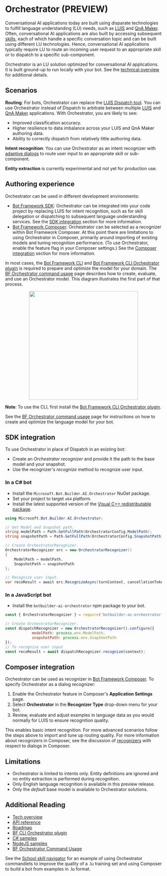 # Orchestrator (PREVIEW)

Conversational AI applications today are built using disparate technologies to fulfill language understanding (LU) needs, such as [LUIS][1] and [QnA Maker][2]. Often, conversational AI applications are also built by accessing subsequent [skills][3], each of which handle a specific conversation topic and can be built using different LU technologies. Hence, conversational AI applications typically require LU to route an incoming user request to an appropriate skill or to dispatch to a specific sub-component.

Orchestrator is an LU solution optimized for conversational AI applications. It is built ground-up to run locally with your bot. See the [technical overview][18] for additional details.

## Scenarios

**Routing**: For bots, Orchestrator can replace the [LUIS Dispatch tool][5]. You can use Orchestrator instead of Dispatch to arbitrate between multiple [LUIS][1] and [QnA Maker][2] applications. With Orchestrator, you are likely to see:

- Improved classification accuracy.
- Higher resilience to data imbalance across your LUIS and QnA Maker authoring data.
- Ability to correctly dispatch from relatively little authoring data.

**Intent recognition**: You can use Orchestrator as an intent recognizer with [adaptive dialogs][6] to route user input to an appropriate skill or sub-component.

**Entity extraction** is currently experimental and not yet for production use.

## Authoring experience

Orchestrator can be used in different development environments:

- [Bot Framework SDK][24]: Orchestrator can be integrated into your code project by replacing LUIS for intent recognition, such as for skill delegation or dispatching to subsequent language understanding services. See the [SDK integration](#sdk-integration) section for more information. <!--We don't yet document Orchestrator in the SDK docs. Do we need to?-->
- [Bot Framework Composer][19]: Orchestrator can be selected as a recognizer within Bot Framework Composer. At this point there are limitations to using Orchestrator in Composer, primarily around importing of existing models and tuning recognition performance. (To use Orchestrator, enable the feature flag in your Composer settings.) See the [Composer integration](#composer-integration) section for more information.

In most cases, the [Bot Framework CLI][7] and [Bot Framework CLI Orchestrator plugin][11] is required to prepare and optimize the model for your domain. The [BF Orchestrator command usage][23] page describes how to create, evaluate, and use an Orchestrator model. This diagram illustrates the first part of that process. <!--The diagram leaves off steps 4 and 5.-->

<p align="center">
  <img width="350" src="./docs/media/authoring.png" />
</p>

**Note**: To use the CLI, first install the [Bot Framework CLI Orchestrator plugin][11].

See the [BF Orchestrator command usage][23] page for instructions on how to create and optimize the language model for your bot.

## SDK integration

To use Orchestrator in place of Dispatch in an existing bot:

- Create an _Orchestrator recognizer_ and provide it the path to the base model and your snapshot.
- Use the recognizer's _recognize_ method to recognize user input.

### In a C\# bot

- Install the `Microsoft.Bot.Builder.AI.Orchestrator` NuGet package.
- Set your project to target `x64` platform.
- Install the latest supported version of the [Visual C++ redistributable package](https://support.microsoft.com/help/2977003/the-latest-supported-visual-c-downloads).

```csharp
using Microsoft.Bot.Builder.AI.Orchestrator;

// Get Model and Snapshot path.
string modelPath = Path.GetFullPath(OrchestratorConfig.ModelPath);
string snapshotPath = Path.GetFullPath(OrchestratorConfig.SnapshotPath);

// Create OrchestratorRecognizer.
OrchestratorRecognizer orc = new OrchestratorRecognizer()
{
    ModelPath = modelPath,
    SnapshotPath = snapshotPath
};

// Recognize user input.
var recoResult = await orc.RecognizeAsync(turnContext, cancellationToken);
```

### In a JavaScript bot

- Install the `botbuilder-ai-orchestrator` npm package to your bot.

```javascript
const { OrchestratorRecognizer } = require('botbuilder-ai-orchestrator');

// Create OrchestratorRecognizer.
const dispatchRecognizer = new OrchestratorRecognizer().configure({
            modelPath: process.env.ModelPath,
            snapshotPath: process.env.SnapShotPath
});
// To recognize user input
const recoResult = await dispatchRecognizer.recognize(context);
```

## Composer integration

Orchestrator can be used as recognizer in [Bot Framework Composer][19]. To specify Orchestrator as a dialog recognizer:

1. Enable the Orchestrator feature in Composer's **Application Settings** page.
2. Select **Orchestrator** in the **Recognizer Type** drop-down menu for your bot.
3. Review, evaluate and adjust examples in language data as you would normally for LUIS to ensure recognition quality.

This enables basic intent recognition. For more advanced scenarios follow the steps above to import and tune up routing quality. For more information about recognizers in Composer, see the discussion of [recognizers](https://docs.microsoft.com/composer/concept-dialog#recognizer) with respect to dialogs in Composer.

## Limitations

* Orchestrator is limited to intents only. Entity definitions are ignored and no entity extraction is performed during recognition.
* Only English language recognition is available in this preview release.
* Only the *default* base model is available to Orchestrator solutions.

## Additional Reading

- [Tech overview][18]
- [API reference][14]
- [Roadmap](./docs/Overview.md#Roadmap)
- [BF CLI Orchestrator plugin][11]
- [C# samples][12]
- [NodeJS samples][13]
- [BF Orchestrator Command Usage][23]

See the [School skill navigator](https://github.com/microsoft/BotBuilder-Samples/tree/main/experimental/orchestrator/Composer/01.school-skill-navigator#school-skill-navigator-bot) for an example of using Orchestrator commandlets to improve the quality of a .lu training set and using Composer to build a bot from examples in .lu format.

[1]:https://luis.ai
[2]:https://qnamaker.ai
[3]:https://docs.microsoft.com/en-us/azure/bot-service/skills-conceptual
[4]:https://en.wikipedia.org/wiki/Transformer_(machine_learning_model)
[5]:https://docs.microsoft.com/azure/bot-service/bot-builder-tutorial-dispatch?tabs=cs
[6]:https://aka.ms/adaptive-dialogs
[7]:https://github.com/microsoft/botframework-cli
[8]:https://github.com/microsoft/botframework-cli/tree/master/packages/luis#bf-luisversionexport
[9]:https://github.com/microsoft/botframework-cli/tree/master/packages/luis#bf-luisconvert
[10]:https://github.com/microsoft/botframework-cli/tree/master/packages/qnamaker#bf-qnamakerkbexport
[11]:https://github.com/microsoft/botframework-cli/tree/beta/packages/orchestrator
[12]:https://github.com/microsoft/BotBuilder-Samples/tree/main/experimental/orchestrator/csharp_dotnetcore
[13]:https://github.com/microsoft/BotBuilder-Samples/tree/main/experimental/orchestrator/javascript_nodejs
[14]:https://aka.ms/bforchestratorapi
[16]:https://github.com/microsoft/botframework-cli/tree/beta/packages/orchestrator#bf-orchestratorcreate
[18]:./docs/Overview.md
[19]: https://docs.microsoft.com/composer/introduction
[20]: https://aka.ms/NLRModels "Natural Language Representation Models"
[21]:https://docs.microsoft.com/azure/bot-service/file-format/bot-builder-lu-file-format "LU file format"
[22]:./docs/BFOrchestratorReport.md "report interpretation"
[23]: ./docs/BFOrchestratorUsage.md "BF Orchestrator command usage"
[24]:https://docs.microsoft.com/azure/bot-service/index-bf-sdk
